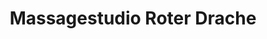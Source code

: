 ---
title: "Massagestudio Roter Drache"
url: /euskirchen/massagestudio-roter-drache/
shop: Massage
---